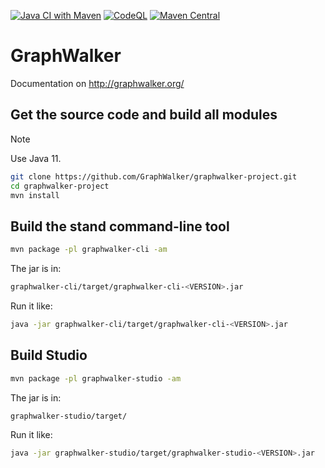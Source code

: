 [![Java CI with Maven](https://github.com/GraphWalker/graphwalker-project/actions/workflows/maven.yml/badge.svg?branch=master)](https://github.com/GraphWalker/graphwalker-project/actions/workflows/maven.yml)
[![CodeQL](https://github.com/GraphWalker/graphwalker-project/actions/workflows/codeql-analysis.yml/badge.svg)](https://github.com/GraphWalker/graphwalker-project/actions/workflows/codeql-analysis.yml)
[![Maven Central](https://maven-badges.herokuapp.com/maven-central/org.graphwalker/graphwalker-project/badge.svg)](https://maven-badges.herokuapp.com/maven-central/org.graphwalker/graphwalker-project)

# GraphWalker

Documentation on http://graphwalker.org/

## Get the source code and build all modules

> [!NOTE]
> 
> Use Java 11.

```bash
git clone https://github.com/GraphWalker/graphwalker-project.git
cd graphwalker-project
mvn install
```

## Build the stand command-line tool

```bash
mvn package -pl graphwalker-cli -am
```

The jar is in:
```bash
graphwalker-cli/target/graphwalker-cli-<VERSION>.jar
```

Run it like:
```bash
java -jar graphwalker-cli/target/graphwalker-cli-<VERSION>.jar
```

## Build Studio

```bash
mvn package -pl graphwalker-studio -am
```

The jar is in:
```bash
graphwalker-studio/target/
```
 
Run it like:
```bash
java -jar graphwalker-studio/target/graphwalker-studio-<VERSION>.jar
```
